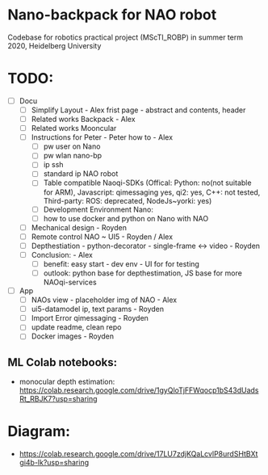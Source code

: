 # Nano-backpack for NAO robot
Codebase for robotics practical project (MScTI_ROBP) in summer term 2020, Heidelberg University

# TODO:
- [ ] Docu
   - [ ] Simplify Layout - Alex frist page - abstract and contents, header
    - [ ] Related works Backpack - Alex
    - [ ] Related works Mooncular
    - [ ] Instructions for Peter - Peter how to - Alex
        - [ ] pw user on Nano
        - [ ] pw wlan nano-bp
        - [ ] ip ssh
        - [ ] standard ip NAO robot
        - [ ] Table compatible Naoqi-SDKs (Offical: Python: no(not suitable for ARM), Javascript: qimessaging yes, qi2: yes, C++: not tested, Third-party: ROS: deprecated,   NodeJs~yorki: yes)
        - [ ] Development Environment Nano:
        - [ ] how to use docker and python on Nano with NAO
   - [ ] Mechanical design - Royden
   - [ ] Remote control NAO ~ UI5 - Royden / Alex
   - [ ] Depthestiation - python-decorator - single-frame <-> video - Royden
   - [ ] Conclusion: - Alex 
      - [ ] benefit: easy start - dev env - UI for for testing
      - [ ] outlook: python base for depthestimation, JS base for more NAOqi-services
- [ ] App
   - [ ] NAOs view - placeholder img of NAO - Alex
   - [ ] ui5-datamodel ip, text params - Royden
   - [ ] Import Error qimessaging - Royden
   - [ ] update readme, clean repo 
   - [ ] Docker images - Royden
 
## ML Colab notebooks:
* monocular depth estimation: https://colab.research.google.com/drive/1gyQloTjFFWqocp1bS43dUadsRt_RBJK7?usp=sharing

# Diagram: 
- https://colab.research.google.com/drive/17LU7zdjKQaLcvlP8urdSHtBXtgi4b-lk?usp=sharing 

